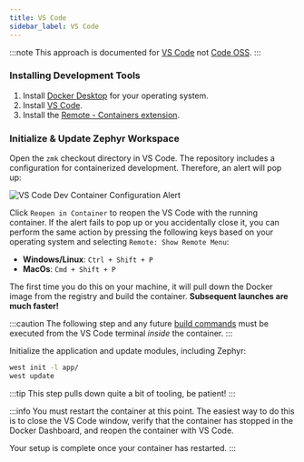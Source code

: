 ```yaml
---
title: VS Code
sidebar_label: VS Code
---
```


:::note
This approach is documented for [VS Code](https://github.com/microsoft/vscode)
not [Code OSS](https://github.com/microsoft/vscode/wiki/Differences-between-the-repository-and-Visual-Studio-Code).
:::

### Installing Development Tools

1. Install [Docker Desktop](https://www.docker.com/products/docker-desktop) for
   your operating system.
2. Install [VS Code](https://code.visualstudio.com/).
3. Install the [Remote - Containers extension](https://marketplace.visualstudio.com/items?itemName=ms-vscode-remote.remote-containers).

### Initialize & Update Zephyr Workspace

Open the `zmk` checkout directory in VS Code. The repository includes a
configuration for containerized development. Therefore, an alert will pop up:

![VS Code Dev Container Configuration Alert](../../../../assets/dev-setup/vscode_devcontainer.png)

Click `Reopen in Container` to reopen the VS Code with the running container.
If the alert fails to pop up or you accidentally close it, you can perform the
same action by pressing the following keys based on your operating system and
selecting `Remote: Show Remote Menu`:

- **Windows/Linux**: `Ctrl + Shift + P`
- **MacOs**: `Cmd + Shift + P`

The first time you do this on your machine, it will pull down the Docker image
from the registry and build the container. **Subsequent launches are much
faster!**

:::caution
The following step and any future [build commands](../../build-flash.mdx) must
be executed from the VS Code terminal _inside_ the container.
:::

Initialize the application and update modules, including Zephyr:

```sh
west init -l app/
west update
```

:::tip
This step pulls down quite a bit of tooling, be patient!
:::

:::info
You must restart the container at this point. The easiest way to do this is to
close the VS Code window, verify that the container has stopped in the Docker
Dashboard, and reopen the container with VS Code.

Your setup is complete once your container has restarted.
:::

